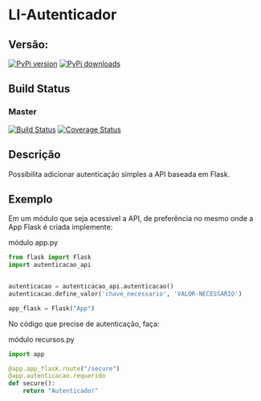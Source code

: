 # LI-Autenticador

## Versão:

[![PyPi version](https://pypip.in/v/li-autenticador/badge.png?style=flat)](https://pypi.python.org/pypi/li-autenticador)
[![PyPi downloads](https://pypip.in/d/li-autenticador/badge.png?style=flat)](https://pypi.python.org/pypi/li-autenticador)


## Build Status

### Master

[![Build Status](https://travis-ci.org/lojaintegrada/LI-Autenticador.svg?branch=master)](https://travis-ci.org/lojaintegrada/LI-Autenticador)
[![Coverage Status](https://coveralls.io/repos/lojaintegrada/LI-Autenticador/badge.svg?branch=master)](https://coveralls.io/r/lojaintegrada/LI-Autenticador?branch=master)

## Descrição

Possibilita adicionar autenticação simples a API baseada em Flask.


## Exemplo

Em um módulo que seja acessível a API, de preferência no mesmo onde a App Flask é criada implemente:

módulo app.py

```python
from flask import Flask
import autenticacao_api


autenticacao = autenticacao_api.autenticacao()
autenticacao.define_valor('chave_necessario', 'VALOR-NECESSARIO')

app_flask = Flask("App")
```

No código que precise de autenticação, faça:

módulo recursos.py

```python
import app

@app.app_flask.route("/secure")
@app.autenticacao.requerido
def secure():
    return "Autenticado!"
```
